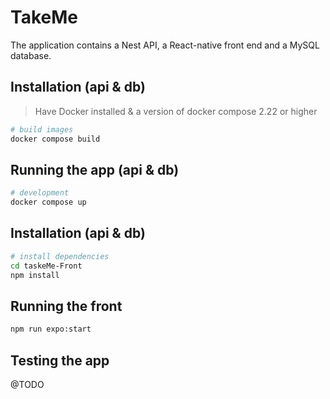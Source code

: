 # TakeMe

The application contains a Nest API, a React-native front end and a MySQL database. 

## Installation (api & db)
> Have Docker installed & a version of docker compose 2.22 or higher

```bash
# build images
docker compose build
```

## Running the app (api & db)
```bash
# development
docker compose up
```

## Installation (api & db)

```bash
# install dependencies
cd taskeMe-Front
npm install
```

## Running the front
```bash
npm run expo:start
```


## Testing the app
@TODO
